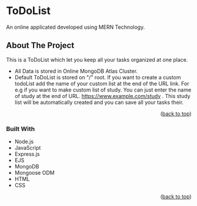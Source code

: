 # ToDoList

An online applicated developed using MERN Technology. 
 

<!-- ABOUT THE PROJECT -->
## About The Project

This is a ToDoList which let you keep all your tasks organized at one place. 

* All Data is stored in Online MongoDB Atlas Cluster.
* Default ToDoList is stored on "/" root. If you want to create a custom todoList add the name of your custom
list at the end of the URL link. For e.g if you want to make custom list of study. You can just enter the name of study at the end
of URL. https://www.example.com/study . This study list will be automatically created and you can save all your tasks their.


<p align="right">(<a href="#readme-top">back to top</a>)</p>



### Built With

* Node.js
* JavaScript
* Express.js
* EJS
* MongoDB
* Mongoose ODM
* HTML
* CSS

<p align="right">(<a href="#readme-top">back to top</a>)</p>

